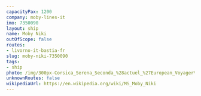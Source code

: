 ```yaml
---
capacityPax: 1200
company: moby-lines-it
imo: 7350090
layout: ship
name: Moby Niki
outOfScope: false
routes:
- livorno-it-bastia-fr
slug: moby-niki-7350090
tags:
- ship
photo: /img/300px-Corsica_Serena_Seconda_%28actuel_%27European_Voyager%27%29.jpg
unknownRoutes: false
wikipediaUrl: https://en.wikipedia.org/wiki/MS_Moby_Niki
---
```

